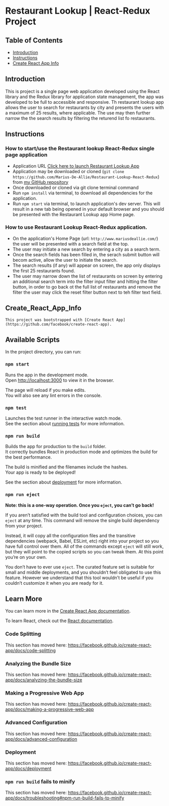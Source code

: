 # Restaurant Lookup | React-Redux Project

## Table of Contents

- [Introduction](#introduction)
- [Instructions](#instructions)
- [Create React App Info](#Create_React_App_Info)

## Introduction

This is project is a single page web application developed using the React library and the Redux library for application state management, the app was developed to be full to accessible and responsive. Th restaurant lookup app allows the user to search for restaurants by city and presents the users with a maximum of 25 results, where applicable. The use may then further narrow the the search results by filtering the returend list fo restaurants.

## Instructions

### How to start/use the Restaurant lookup React-Redux single page application
- Application URL [Click here to launch Restaurant Lookup App](restaurant-wrangler.netlify.app) 
- Application may be downloaded or cloned (`git clone https://github.com/Marius-De-Allie/Restaurant-Lookup-React-Redux`) from [my GitHub repository](https://github.com/Marius-De-Allie/Restaurant-Lookup-React-Redux)
- Once downloaded or cloned via git clone terminal command
- Run `npm install` via terminal, to download all dependencies for the application.
- Run `npm start` via terminal, to launch application's dev server. This will result in a new tab being opened in your default browser and you should be presented with the Restaurant Lookup app Home page.

### How to use Restaurant Lookup React-Redux application.
- On the application's Home Page (url: `http://www.mariusdeallie.com/`) the user will be presented with a search field at the top.
- The user may initiate a new search by entering a city as a search term.
- Once the search fields has been filled in, the serach submit button will becom active, allow the user to initiate the search. 
- The search results (if any) will appear on screen, the app only displays the first 25 restaurants found. 
- The user may narrow down the list of restaurants on screen by entering an additional search term into the filter input filter and hitting the filter button, in order to go back ot the full list of restaurants and remove the filter the user may click the reset filter button next to teh filter text field.


## Create_React_App_Info
    
    This project was bootstrapped with [Create React App](https://github.com/facebook/create-react-app).

## Available Scripts

In the project directory, you can run:

### `npm start`

Runs the app in the development mode.<br />
Open [http://localhost:3000](http://localhost:3000) to view it in the browser.

The page will reload if you make edits.<br />
You will also see any lint errors in the console.

### `npm test`

Launches the test runner in the interactive watch mode.<br />
See the section about [running tests](https://facebook.github.io/create-react-app/docs/running-tests) for more information.

### `npm run build`

Builds the app for production to the `build` folder.<br />
It correctly bundles React in production mode and optimizes the build for the best performance.

The build is minified and the filenames include the hashes.<br />
Your app is ready to be deployed!

See the section about [deployment](https://facebook.github.io/create-react-app/docs/deployment) for more information.

### `npm run eject`

**Note: this is a one-way operation. Once you `eject`, you can’t go back!**

If you aren’t satisfied with the build tool and configuration choices, you can `eject` at any time. This command will remove the single build dependency from your project.

Instead, it will copy all the configuration files and the transitive dependencies (webpack, Babel, ESLint, etc) right into your project so you have full control over them. All of the commands except `eject` will still work, but they will point to the copied scripts so you can tweak them. At this point you’re on your own.

You don’t have to ever use `eject`. The curated feature set is suitable for small and middle deployments, and you shouldn’t feel obligated to use this feature. However we understand that this tool wouldn’t be useful if you couldn’t customize it when you are ready for it.

## Learn More

You can learn more in the [Create React App documentation](https://facebook.github.io/create-react-app/docs/getting-started).

To learn React, check out the [React documentation](https://reactjs.org/).

### Code Splitting

This section has moved here: https://facebook.github.io/create-react-app/docs/code-splitting

### Analyzing the Bundle Size

This section has moved here: https://facebook.github.io/create-react-app/docs/analyzing-the-bundle-size

### Making a Progressive Web App

This section has moved here: https://facebook.github.io/create-react-app/docs/making-a-progressive-web-app

### Advanced Configuration

This section has moved here: https://facebook.github.io/create-react-app/docs/advanced-configuration

### Deployment

This section has moved here: https://facebook.github.io/create-react-app/docs/deployment

### `npm run build` fails to minify

This section has moved here: https://facebook.github.io/create-react-app/docs/troubleshooting#npm-run-build-fails-to-minify